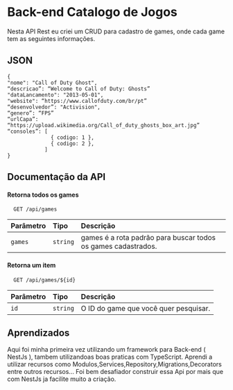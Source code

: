 
# Back-end Catalogo de Jogos

Nesta API Rest eu criei um CRUD para cadastro de games,
onde cada game tem as seguintes informações.




## JSON
```
{
"nome": "Call of Duty Ghost",
“descricao”: “Welcome to Call of Duty: Ghosts”
"dataLancamento": "2013-05-01",
"website": “https://www.callofduty.com/br/pt”
“desenvolvedor”: "Activision",
“genero”: “FPS”
“urlCapa”: “https://upload.wikimedia.org/Call_of_duty_ghosts_box_art.jpg”
“consoles”: [
              { codigo: 1 },
              { codigo: 2 },
            ]
}
```

## Documentação da API

#### Retorna todos os games

```http
  GET /api/games
```

| Parâmetro   | Tipo       | Descrição                           |
| :---------- | :--------- | :---------------------------------- |
| `games` | `string` |  games é a rota padrão para buscar todos os games cadastrados.|

#### Retorna um item

```http
  GET /api/games/${id}
```

| Parâmetro   | Tipo       | Descrição                                   |
| :---------- | :--------- | :------------------------------------------ |
| `id`      | `string` | O ID do game que você quer pesquisar.|



## Aprendizados

Aqui foi minha primeira vez utilizando um framework para Back-end ( NestJs ), tambem utilizandoas boas praticas com TypeScript. Aprendi a utilizar recursos como Modulos,Services,Repository,Migrations,Decorators entre outros recursos... Foi bem desafiador construir essa Api por mais que com NestJs ja facilite muito a criação.
